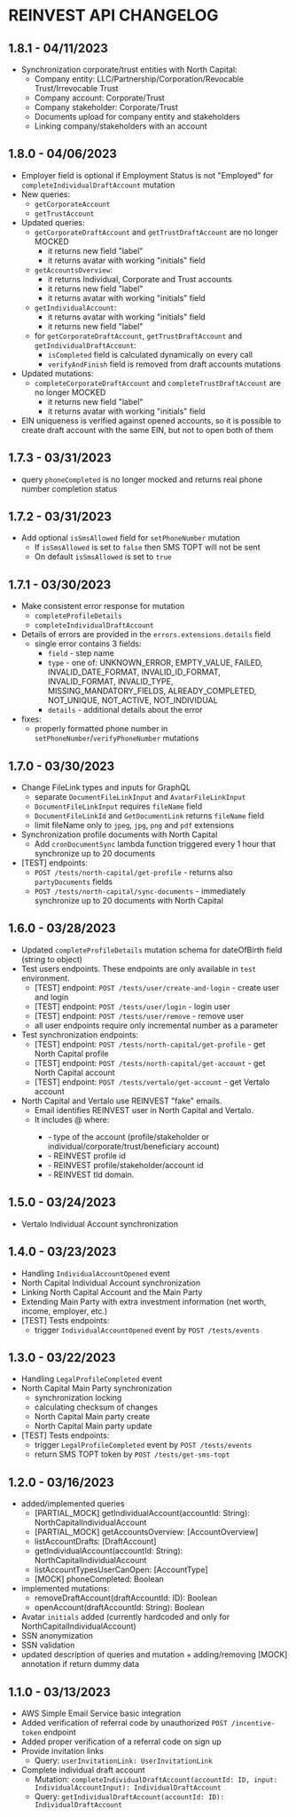 # REINVEST API CHANGELOG

## 1.8.1 - 04/11/2023

* Synchronization corporate/trust entities with North Capital:
    * Company entity: LLC/Partnership/Corporation/Revocable Trust/Irrevocable Trust
    * Company account: Corporate/Trust
    * Company stakeholder: Corporate/Trust
    * Documents upload for company entity and stakeholders
    * Linking company/stakeholders with an account

## 1.8.0 - 04/06/2023

* Employer field is optional if Employment Status is not "Employed" for `completeIndividualDraftAccount` mutation
* New queries:
    * `getCorporateAccount`
    * `getTrustAccount`
* Updated queries:
    * `getCorporateDraftAccount` and `getTrustDraftAccount` are no longer MOCKED
        * it returns new field "label"
        * it returns avatar with working "initials" field
    * `getAccountsOverview`:
        * it returns Individual, Corporate and Trust accounts
        * it returns new field "label"
        * it returns avatar with working "initials" field
    * `getIndividualAccount`:
        * it returns avatar with working "initials" field
        * it returns new field "label"
    * for `getCorporateDraftAccount`, `getTrustDraftAccount` and `getIndividualDraftAccount`:
        * `isCompleted` field is calculated dynamically on every call
        * `verifyAndFinish` field is removed from draft accounts mutations
* Updated mutations:
    * `completeCorporateDraftAccount` and `completeTrustDraftAccount` are no longer MOCKED
        * it returns new field "label"
        * it returns avatar with working "initials" field
* EIN uniqueness is verified against opened accounts, so it is possible to create draft account with the same EIN, but
  not to open both of them

## 1.7.3 - 03/31/2023

* query `phoneCompleted` is no longer mocked and returns real phone number completion status

## 1.7.2 - 03/31/2023

* Add optional `isSmsAllowed` field for `setPhoneNumber` mutation
    * If `isSmsAllowed` is set to `false` then SMS TOPT will not be sent
    * On default `isSmsAllowed` is set to `true`

## 1.7.1 - 03/30/2023

* Make consistent error response for mutation
    * `completeProfileDetails`
    * `completeIndividualDraftAccount`
* Details of errors are provided in the `errors.extensions.details` field
    * single error contains 3 fields:
        * `field` - step name
        * `type` - one of: UNKNOWN_ERROR, EMPTY_VALUE, FAILED, INVALID_DATE_FORMAT,
          INVALID_ID_FORMAT, INVALID_FORMAT, INVALID_TYPE, MISSING_MANDATORY_FIELDS, ALREADY_COMPLETED, NOT_UNIQUE,
          NOT_ACTIVE, NOT_INDIVIDUAL
        * `details` - additional details about the error
* fixes:
    * properly formatted phone number in `setPhoneNumber`/`verifyPhoneNumber` mutations

## 1.7.0 - 03/30/2023

* Change FileLink types and inputs for GraphQL
    * separate `DocumentFileLinkInput` and `AvatarFileLinkInput`
    * `DocumentFileLinkInput` requires `fileName` field
    * `DocumentFileLinkId` and `GetDocumentLink` returns `fileName` field
    * limit fileName only to `jpeg`, `jpg`, `png` and `pdf` extensions
* Synchronization profile documents with North Capital
    * Add `cronDocumentSync` lambda function triggered every 1 hour that synchronize up to 20 documents
* [TEST] endpoints:
    * `POST /tests/north-capital/get-profile` - returns also `partyDocuments` fields
    * `POST /tests/north-capital/sync-documents` - immediately synchronize up to 20 documents with North Capital

## 1.6.0 - 03/28/2023

* Updated `completeProfileDetails` mutation schema for dateOfBirth field (string to object)
* Test users endpoints. These endpoints are only available in `test` environment.
    * [TEST] endpoint: `POST /tests/user/create-and-login` - create user and login
    * [TEST] endpoint: `POST /tests/user/login` - login user
    * [TEST] endpoint: `POST /tests/user/remove` - remove user
    * all user endpoints require only incremental number as a parameter
* Test synchronization endpoints:
    * [TEST] endpoint: `POST /tests/north-capital/get-profile` - get North Capital profile
    * [TEST] endpoint: `POST /tests/north-capital/get-account` - get North Capital account
    * [TEST] endpoint: `POST /tests/vertalo/get-account` - get Vertalo account
* North Capital and Vertalo use REINVEST "fake" emails.
    * Email identifies REINVEST user in North Capital and Vertalo.
    * It includes <type>_<profileId>_<externalId>@<tld> where:
        * <type> - type of the account (profile/stakeholder or individual/corporate/trust/beneficiary account)
        * <profileId> - REINVEST profile id
        * <externalId> - REINVEST profile/stakeholder/account id
        * <tld> - REINVEST tld domain.

## 1.5.0 - 03/24/2023

* Vertalo Individual Account synchronization

## 1.4.0 - 03/23/2023

* Handling `IndividualAccountOpened` event
* North Capital Individual Account synchronization
* Linking North Capital Account and the Main Party
* Extending Main Party with extra investment information (net worth, income, employer, etc.)
* [TEST] Tests endpoints:
    - trigger `IndividualAccountOpened` event by `POST /tests/events`

## 1.3.0 - 03/22/2023

* Handling `LegalProfileCompleted` event
* North Capital Main Party synchronization
    - synchronization locking
    - calculating checksum of changes
    - North Capital Main party create
    - North Capital Main party update
* [TEST] Tests endpoints:
    - trigger `LegalProfileCompleted` event by `POST /tests/events`
    - return SMS TOPT token by `POST /tests/get-sms-topt`

## 1.2.0 - 03/16/2023

* added/implemented queries
    - [PARTIAL_MOCK] getIndividualAccount(accountId: String): NorthCapitalIndividualAccount
    - [PARTIAL_MOCK] getAccountsOverview: [AccountOverview]
    - listAccountDrafts: [DraftAccount]
    - getIndividualAccount(accountId: String): NorthCapitalIndividualAccount
    - listAccountTypesUserCanOpen: [AccountType]
    - [MOCK] phoneCompleted: Boolean
* implemented mutations:
    - removeDraftAccount(draftAccountId: ID): Boolean
    - openAccount(draftAccountId: String): Boolean
* Avatar `initials` added (currently hardcoded and only for NorthCapitalIndividualAccount)
* SSN anonymization
* SSN validation
* updated description of queries and mutation + adding/removing [MOCK] annotation if return dummy data

## 1.1.0 - 03/13/2023

* AWS Simple Email Service basic integration
* Added verification of referral code by unauthorized `POST /incentive-token` endpoint
* Added proper verification of a referral code on sign up
* Provide invitation links
    * Query: `userInvitationLink: UserInvitationLink`
* Complete individual draft account
    * Mutation: `completeIndividualDraftAccount(accountId: ID, input: IndividualAccountInput): IndividualDraftAccount`
    * Query: `getIndividualDraftAccount(accountId: ID): IndividualDraftAccount`
